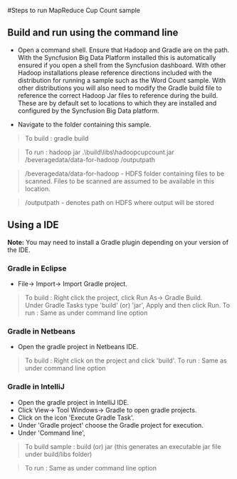 #Steps to run MapReduce Cup Count sample

## Build and run using the command line

* Open a command shell. Ensure that Hadoop and Gradle are on the path. With the Syncfusion Big Data Platform installed this is automatically ensured if you open a shell from the Syncfusion dashboard. With other Hadoop installations please reference directions included with the distribution for running a sample such as the Word Count sample. With other distributions you will also need to modify the Gradle build file to reference the correct Hadoop Jar files to reference during the build. These are by default set to locations to which they are installed and configured by the Syncfusion Big Data platform.

* Navigate to the folder containing this sample.

> To build : gradle build

> To run   : hadoop jar .\build\libs\hadoopcupcount.jar /beveragedata/data-for-hadoop  /outputpath

> /beveragedata/data-for-hadoop - HDFS folder containing files to be scanned. Files to be scanned are assumed to be available in this location.

> /outputpath - denotes path on HDFS where output will be stored

## Using a IDE
**Note:** You may need to install a Gradle plugin depending on your version of the IDE.

### Gradle in Eclipse
* File-> Import-> Import Gradle project.

> To build : Right click the project, click Run As-> Gradle Build.  
                Under Gradle Tasks type 'build' (or) 'jar', Apply and then click Run.
> To run :  Same as under command line option

### Gradle in Netbeans
* Open the gradle project in Netbeans IDE.

> To build : Right click on the project and click 'build'.
> To run :  Same as under command line option

### Gradle in IntelliJ
* Open the gradle project in IntelliJ IDE.
* Click View-> Tool Windows-> Gradle to open gradle projects. 
* Click on the icon 'Execute Gradle Task'.
* Under 'Gradle project' choose the Gradle project for execution.
* Under 'Command line',
        
> To build sample : build  (or) jar (this generates an executable jar file under build/libs folder)

> To run :  Same as under command line option